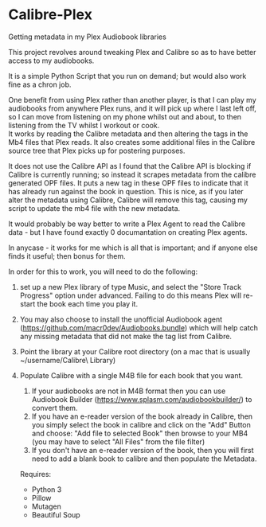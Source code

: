 # Calibre-Plex
Getting metadata in my Plex Audiobook libraries

This project revolves around tweaking Plex and Calibre so as to have better access to my audiobooks.

It is a simple Python Script that you run on demand; but would also work fine as a chron job.

One benefit from using Plex rather than another player, is that I can play my audiobooks from anywhere Plex runs, and it will pick up where I last left off, so I can move from listening on my phone whilst out and about, to then listening from the TV whilst I workout or cook.  
It works by reading the Calibre metadata and then altering the tags in the Mb4 files that Plex reads.  It also creates some additional files in the Calibre source tree that Plex picks up for postering purposes.

It does not use the Calibre API as I found that the Calibre API is blocking if Calibre is currently running; so instead it scrapes metadata from the calibre generated OPF files.
It puts a new tag in these OPF files to indicate that it has already run against the book in question.  This is nice, as if you later alter the metadata using Calibre, Calibre will remove this tag, causing my script to update the mb4 file with the new metadata.

It would probably be way better to write a Plex Agent to read the Calibre data - but I have found exactly 0 documantation on creating Plex agents.  

In anycase - it works for me which is all that is important; and if anyone else finds it useful; then bonus for them.

In order for this to work, you will need to do the following:
1. set up a new Plex library of type Music, and select the "Store Track Progress" option under advanced.  Failing to do this means Plex will re-start the book each time you play it.
1. You may also choose to install the unofficial Audiobook agent (https://github.com/macr0dev/Audiobooks.bundle) which will help catch any missing metadata that did not make the tag list from Calibre.
1. Point the library at your Calibre root directory (on a mac that is usually ~/username/Calibre\ Library)
1. Populate Calibre with a single M4B file for each book that you want.
    1. If your audiobooks are not in M4B format then you can use Audiobook Builder (https://www.splasm.com/audiobookbuilder/) to convert them.
    1. If you have an e-reader version of the book already in Calibre, then you simply select the book in calibre and click on the "Add" Button and choose: "Add file to selected Book" then browse to your MB4 (you may have to select "All Files" from the file filter)
    1. If you don't have an e-reader version of the book, then you will first need to add a blank book to calibre and then populate the Metadata.
    
    Requires:
    * Python 3
    * Pillow
    * Mutagen
    * Beautiful Soup
